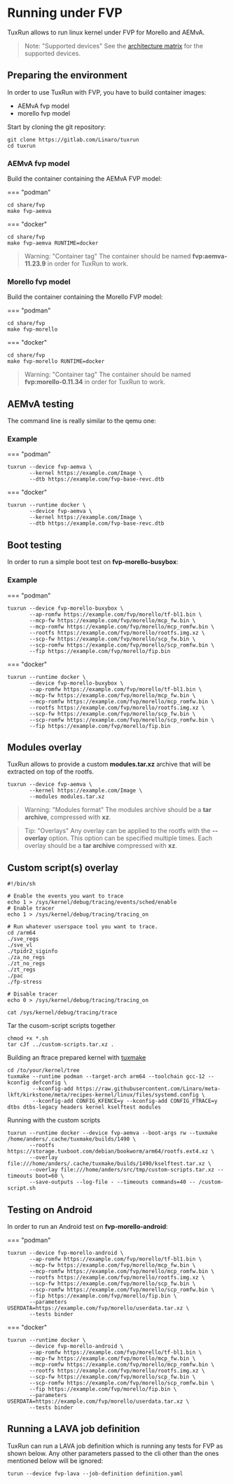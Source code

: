 # Running under FVP

TuxRun allows to run linux kernel under FVP for Morello and AEMvA.

> Note: "Supported devices"
    See the [architecture matrix](devices.md#fvp-devices) for the supported devices.

## Preparing the environment

In order to use TuxRun with FVP, you have to build container images:

* AEMvA fvp model
* morello fvp model

Start by cloning the git repository:

```shell
git clone https://gitlab.com/Linaro/tuxrun
cd tuxrun
```

### AEMvA fvp model

Build the container containing the AEMvA FVP model:

=== "podman"

```shell
cd share/fvp
make fvp-aemva
```

=== "docker"

```shell
cd share/fvp
make fvp-aemva RUNTIME=docker
```

> Warning: "Container tag"
    The container should be named **fvp:aemva-11.23.9** in order for TuxRun
    to work.


### Morello fvp model

Build the container containing the Morello FVP model:

=== "podman"

```shell
cd share/fvp
make fvp-morello
```

=== "docker"

```shell
cd share/fvp
make fvp-morello RUNTIME=docker
```

> Warning: "Container tag"
    The container should be named **fvp:morello-0.11.34** in order for TuxRun
    to work.

## AEMvA testing

The command line is really similar to the qemu one:

### Example

=== "podman"
```shell
tuxrun --device fvp-aemva \
       --kernel https://example.com/Image \
       --dtb https://example.com/fvp-base-revc.dtb
```

=== "docker"
```shell
tuxrun --runtime docker \
       --device fvp-aemva \
       --kernel https://example.com/Image \
       --dtb https://example.com/fvp-base-revc.dtb
```

## Boot testing

In order to run a simple boot test on **fvp-morello-busybox**:

### Example

=== "podman"
```shell
tuxrun --device fvp-morello-buxybox \
       --ap-romfw https://example.com/fvp/morello/tf-bl1.bin \
       --mcp-fw https://example.com/fvp/morello/mcp_fw.bin \
       --mcp-romfw https://example.com/fvp/morello/mcp_romfw.bin \
       --rootfs https://example.com/fvp/morello/rootfs.img.xz \
       --scp-fw https://example.com/fvp/morello/scp_fw.bin \
       --scp-romfw https://example.com/fvp/morello/scp_romfw.bin \
       --fip https://example.com/fvp/morello/fip.bin
```

=== "docker"
```shell
tuxrun --runtime docker \
       --device fvp-morello-buxybox \
       --ap-romfw https://example.com/fvp/morello/tf-bl1.bin \
       --mcp-fw https://example.com/fvp/morello/mcp_fw.bin \
       --mcp-romfw https://example.com/fvp/morello/mcp_romfw.bin \
       --rootfs https://example.com/fvp/morello/rootfs.img.xz \
       --scp-fw https://example.com/fvp/morello/scp_fw.bin \
       --scp-romfw https://example.com/fvp/morello/scp_romfw.bin \
       --fip https://example.com/fvp/morello/fip.bin
```

## Modules overlay

TuxRun allows to provide a custom **modules.tar.xz** archive that will be
extracted on top of the rootfs.

```shell
tuxrun --device fvp-aemva \
       --kernel https://example.com/Image \
       --modules modules.tar.xz
```

> Warning: "Modules format"
    The modules archive should be a **tar archive**, compressed with **xz**.

> Tip: "Overlays"
    Any overlay can be applied to the rootfs with the **--overlay** option.
    This option can be specified multiple times. Each overlay should be a
    **tar archive** compressed with **xz**.

## Custom script(s) overlay

```shell
#!/bin/sh

# Enable the events you want to trace
echo 1 > /sys/kernel/debug/tracing/events/sched/enable
# Enable tracer
echo 1 > /sys/kernel/debug/tracing/tracing_on

# Run whatever userspace tool you want to trace.
cd /arm64
./sve_regs
./sve_vl
./tpidr2_siginfo
./za_no_regs
./zt_no_regs
./zt_regs
./pac
./fp-stress

# Disable tracer
echo 0 > /sys/kernel/debug/tracing/tracing_on

cat /sys/kernel/debug/tracing/trace
```
Tar the cusom-script scripts together
```shell
chmod +x *.sh
tar cJf ../custom-scripts.tar.xz .
```

Building an ftrace prepared kernel with [tuxmake](https://tuxmake.org/)
```shell
cd /to/your/kernel/tree
tuxmake --runtime podman --target-arch arm64 --toolchain gcc-12 --kconfig defconfig \
        --kconfig-add https://raw.githubusercontent.com/Linaro/meta-lkft/kirkstone/meta/recipes-kernel/linux/files/systemd.config \
        --kconfig-add CONFIG_KFENCE=y --kconfig-add CONFIG_FTRACE=y dtbs dtbs-legacy headers kernel kselftest modules
```

Running with the custom scripts
```shell
tuxrun --runtime docker --device fvp-aemva --boot-args rw --tuxmake /home/anders/.cache/tuxmake/builds/1490 \
       --rootfs https://storage.tuxboot.com/debian/bookworm/arm64/rootfs.ext4.xz \
       --overlay file:///home/anders/.cache/tuxmake/builds/1490/kselftest.tar.xz \
       --overlay file:///home/anders/src/tmp/custom-scripts.tar.xz --timeouts boot=60 \
       --save-outputs --log-file - --timeouts commands=40 -- /custom-script.sh
```

## Testing on Android

In order to run an Android test on **fvp-morello-android**:

=== "podman"

```shell
tuxrun --device fvp-morello-android \
       --ap-romfw https://example.com/fvp/morello/tf-bl1.bin \
       --mcp-fw https://example.com/fvp/morello/mcp_fw.bin \
       --mcp-romfw https://example.com/fvp/morello/mcp_romfw.bin \
       --rootfs https://example.com/fvp/morello/rootfs.img.xz \
       --scp-fw https://example.com/fvp/morello/scp_fw.bin \
       --scp-romfw https://example.com/fvp/morello/scp_romfw.bin \
       --fip https://example.com/fvp/morello/fip.bin \
       --parameters USERDATA=https://example.com/fvp/morello/userdata.tar.xz \
       --tests binder
```

=== "docker"

```shell
tuxrun --runtime docker \
       --device fvp-morello-android \
       --ap-romfw https://example.com/fvp/morello/tf-bl1.bin \
       --mcp-fw https://example.com/fvp/morello/mcp_fw.bin \
       --mcp-romfw https://example.com/fvp/morello/mcp_romfw.bin \
       --rootfs https://example.com/fvp/morello/rootfs.img.xz \
       --scp-fw https://example.com/fvp/morello/scp_fw.bin \
       --scp-romfw https://example.com/fvp/morello/scp_romfw.bin \
       --fip https://example.com/fvp/morello/fip.bin \
       --parameters USERDATA=https://example.com/fvp/morello/userdata.tar.xz \
       --tests binder
```

## Running a LAVA job definition
TuxRun can run a LAVA job definition which is running any tests for FVP as shown below. Any other parameters passed to the cli other than the ones mentioned below will be ignored:
```shell
turun --device fvp-lava --job-definition definition.yaml
```
